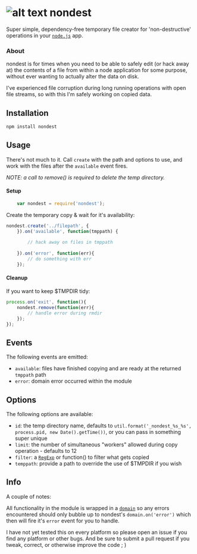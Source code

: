 # ![alt text][logo] nondest

Super simple, dependency-free temporary file creator for 'non-destructive' operations in your [`node.js`][1] app. 

### About
nondest is for times when you need to be able to safely edit (or hack away at) the contents of a file from within a node application for some purpose, without ever wanting to actually alter the data on disk.  

I've experienced file corruption during long running operations with open file streams, so with this I'm safely working on copied data.     

## Installation

```bash
npm install nondest
```

## Usage
There's not much to it.  Call `create` with the path and options to use, and work with the files after the `available` event fires.  

*NOTE: a call to remove() is required to delete the temp directory.* 

#### Setup

```javascript
    var nondest = require('nondest');
```
Create the temporary copy & wait for it's availability:

```javascript
nondest.create('../filepath', {
    }).on('available', function(tmppath) {
    
		// hack away on files in tmppath	
	
	}).on('error', function(err){
		// do something with err
	});
```

#### Cleanup
If you want to keep $TMPDIR tidy:
```javascript
process.on('exit', function(){
	nondest.remove(function(err){
		// handle error during rmdir
    });
});
```

## Events
The following events are emitted:

- `available`: files have finished copying and are ready at the returned `tmppath` path
- `error`: domain error occurred within the module

## Options
The following options are available:

- `id`: the temp directory name, defaults to `util.format('_nondest_%s_%s', process.pid, new Date().getTime())`, or you can pass in something super unique
- `limit`: the number of simultaneous "workers" allowed during copy operation - defaults to 12
- `filter`: a [`RegExp`][3] or function() to filter what gets copied
- `temppath`: provide a path to override the use of $TMPDIR if you wish

## Info
A couple of notes:

All functionality in the module is wrapped in a [`domain`][2] so any errors encountered should only bubble up to nondest's `domain.on('error')` which then will fire it's `error` event for you to handle. 

I have not yet tested this on every platform so please open an issue if you find any platform or other bugs.  And be sure to submit a pull request if you tweak, correct, or otherwise improve the code ; ) 

[1]: http://nodejs.org/
[2]: http://nodejs.org/api/domain.html
[3]: https://developer.mozilla.org/en-US/docs/Web/JavaScript/Reference/Global_Objects/RegExp
[logo]: http://sassdocjs.com/nondest.png